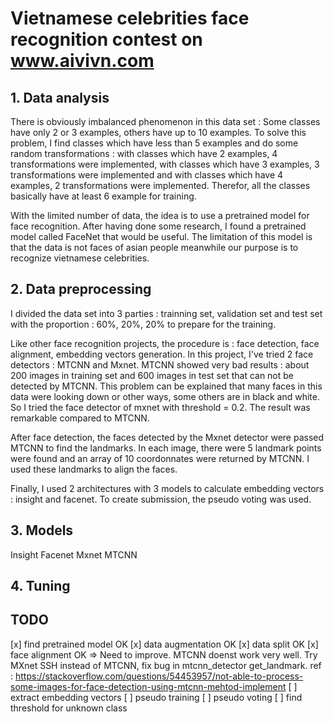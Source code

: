 # Vietnamese celebrities face recognition contest on www.aivivn.com

## 1. Data analysis

There is obviously imbalanced phenomenon in this data set : Some classes have only 2 or 3 examples, others have up to 10 examples. To solve this problem, I find classes which have less than 5 examples and do some random transformations : with classes which have 2 examples, 4 transformations were implemented, with classes which have 3 examples, 3 transformations were implemented and with classes which have 4 examples, 2 transformations were implemented. Therefor, all the classes basically have at least 6 example for training. 

With the limited number of data, the idea is to use a pretrained model for face recognition. After having done some research, I found a pretrained model called FaceNet that would be useful. The limitation of this model is that the data is not faces of asian people meanwhile our purpose is to recognize vietnamese celebrities. 

## 2. Data preprocessing
I divided the data set into 3 parties : trainning set, validation set and test set with the proportion : 60%, 20%, 20% to prepare for the training.

Like other face recognition projects, the procedure is : face detection, face alignment, embedding vectors generation.
In this project, I've tried 2 face detectors :  MTCNN and Mxnet. MTCNN showed very bad results : about 200 images in training set and 600 images in test set that can not be detected by MTCNN. This problem can be explained that many faces in this data were looking down or other ways, some others are in black and white. So I tried the face detector of mxnet with threshold = 0.2. The result was remarkable compared to MTCNN. 

After face detection, the faces detected by the Mxnet detector were passed MTCNN to find the landmarks. In each image, there were 5 landmark points were found and an array of 10 coordonnates were returned by MTCNN. I used these landmarks to align the faces. 

Finally, I used 2 architectures with 3 models to calculate embedding vectors : insight and facenet. To create submission, the pseudo voting was used.
## 3. Models 
Insight
Facenet
Mxnet
MTCNN
## 4. Tuning

## TODO
[x] find pretrained model OK
[x] data augmentation OK
[x] data split OK
[x] face alignment OK => Need to improve. MTCNN doenst work very well. Try MXnet SSH instead of MTCNN, fix bug in mtcnn_detector get_landmark. ref : https://stackoverflow.com/questions/54453957/not-able-to-process-some-images-for-face-detection-using-mtcnn-mehtod-implement
[ ] extract embedding vectors
[ ] pseudo training
[ ] pseudo voting
[ ] find threshold for unknown class
	